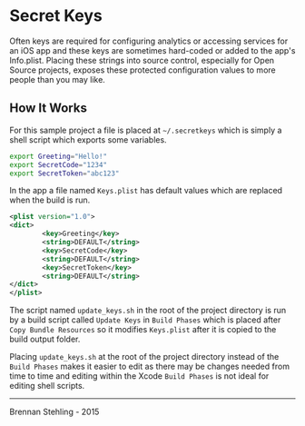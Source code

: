 # Secret Keys

Often keys are required for configuring analytics or accessing services
for an iOS app and these keys are sometimes hard-coded or added to the 
app's Info.plist. Placing these strings into source control, especially 
for Open Source projects, exposes these protected configuration values to
more people than you may like.

## How It Works

For this sample project a file is placed at `~/.secretkeys` which is 
simply a shell script which exports some variables.

```sh
export Greeting="Hello!"
export SecretCode="1234"
export SecretToken="abc123"
```

In the app a file named `Keys.plist` has default values which are replaced 
when the build is run.

```xml
<plist version="1.0">
<dict>
        <key>Greeting</key>
        <string>DEFAULT</string>
        <key>SecretCode</key>
        <string>DEFAULT</string>
        <key>SecretToken</key>
        <string>DEFAULT</string>
</dict>
</plist>
```

The script named `update_keys.sh` in the root of the project
directory is run by a build script called `Update Keys` in `Build Phases`
which is placed after `Copy Bundle Resources` so it modifies `Keys.plist`
after it is copied to the build output folder.

Placing `update_keys.sh` at the root of the project directory instead
of the `Build Phases` makes it easier to edit as there may be changes
needed from time to time and editing within the Xcode `Build Phases` 
is not ideal for editing shell scripts.

---
Brennan Stehling - 2015

